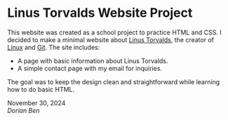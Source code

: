 # Linus Torvalds Website Project

This website was created as a school project to practice HTML and CSS. I decided to make a minimal website about [Linus Torvalds](https://en.wikipedia.org/wiki/Linus_Torvalds), the creator of [Linux](https://www.linux.org/) and [Git](https://git-scm.com/). The site includes:

- A page with basic information about Linus Torvalds.
- A simple contact page with my email for inquiries.

The goal was to keep the design clean and straightforward while learning how to do basic HTML.

November 30, 2024  
_Dorian Ben_
